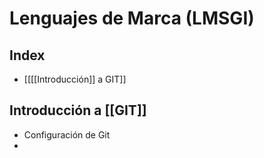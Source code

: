 # Lenguajes de Marca (LMSGI)

## Index
- [[[[Introducción]] a GIT]]


## Introducción a [[GIT]]
- Configuración de Git
- 